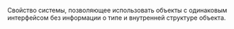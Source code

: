 Свойство системы, позволяющее использовать объекты с одинаковым интерфейсом без информации о типе и внутренней структуре объекта.